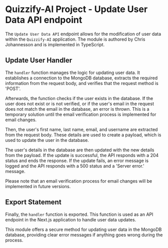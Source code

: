 # Quizzify-AI Project - Update User Data API endpoint

The `Update User Data API` endpoint allows for the modification of user data within the `Quizzify-AI` application. The module is authored by Chris Johannesson and is implemented in TypeScript.

## Update User Handler

The `handler` function manages the logic for updating user data. It establishes a connection to the MongoDB database, extracts the required information from the request body, and verifies that the request method is 'POST'.

Afterwards, the function checks if the user exists in the database. If the user does not exist or is not verified, or if the user's email in the request does not match the email in the database, an error is thrown. This is a temporary solution until the email verification process is implemented for email changes.

Then, the user's first name, last name, email, and username are extracted from the request body. These details are used to create a payload, which is used to update the user in the database.

The user's details in the database are then updated with the new details from the payload. If the update is successful, the API responds with a 204 status and ends the response. If the update fails, an error message is logged and the API responds with a 500 status and a 'Server error.' message.

Please note that an email verification process for email changes will be implemented in future versions.

## Export Statement

Finally, the `handler` function is exported. This function is used as an API endpoint in the Next.js application to handle user data updates.

This module offers a secure method for updating user data in the MongoDB database, providing clear error messages if anything goes wrong during the process.
